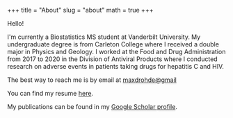 +++
title = "About"
slug = "about"
math = true
+++

Hello!

I'm currently a Biostatistics MS student at Vanderbilt University. My undergraduate degree is from Carleton College where I received a double major in Physics and Geology. I worked at the Food and Drug Administration from 2017 to 2020 in the Division of Antiviral Products where I conducted research on adverse events in patients taking drugs for hepatitis C and HIV.

The best way to reach me is by email at <maxdrohde@gmail> 

You can find my resume [here](/files/rohde_resume_2020.pdf).

My publications can be found in my [Google Scholar profile](https://scholar.google.com/citations?user=nAFvhkEAAAAJ&hl=en).
